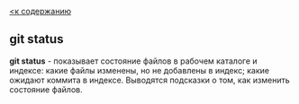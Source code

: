 [<к содержанию](./readme.md)


## git status

**git status** - показывает состояние файлов в рабочем каталоге и индексе: какие файлы изменены, но не добавлены в индекс; какие ожидают коммита в индексе. Выводятся подсказки о том, как изменить состояние файлов.